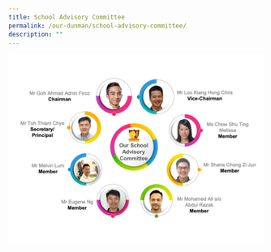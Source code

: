 ```yaml
---
title: School Advisory Committee
permalink: /our-dunman/school-advisory-committee/
description: ""
---
```

![](/images/SAC/SAC2023v3.png)